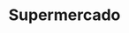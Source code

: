 ---
title: "Supermercado"
url: /ciudad-autonoma-de-buenos-aires/supermercado-avenida-diaz-velez/
shop: Supermarkt
---